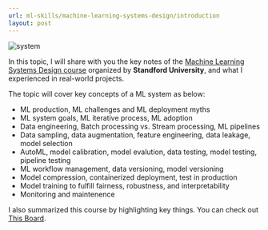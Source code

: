 ```yaml
---
url: ml-skills/machine-learning-systems-design/introduction
layout: post
---
```


![system][system]

In this topic, I will share with you the key notes of the [Machine Learning Systems Design course](https://stanford-cs329s.github.io/index.html) organized by **Standford University**, and what I experienced in real-world projects.

The topic will cover key concepts of a ML system as below:

- ML production, ML challenges and ML deployment myths
- ML system goals, ML iterative process, ML adoption
- Data engineering, Batch processing vs. Stream processing, ML pipelines
- Data sampling, data augmentation, feature engineering, data leakage, model selection
- AutoML, model calibration, model evalution, data testing, model testing, pipeline testing
- ML workflow management, data versioning, model versioning
- Model compression, containerized deployment, test in production
- Model training to fulfill fairness, robustness, and interpretability
- Monitoring and maintenence

I also summarized this course by highlighting key things. You can check out [This Board](https://whimsical.com/cs-329s-machine-learning-systems-design-note-E7oPi8C6VUU89j8yPJdgzK@2Ux7TurymLxaSgJ7VvRt).

<!-- MARKDOWN LINKS & IMAGES -->

[system]: /assets/images/ml-skills/machine-learning-systems-design/introduction/system.jpeg
